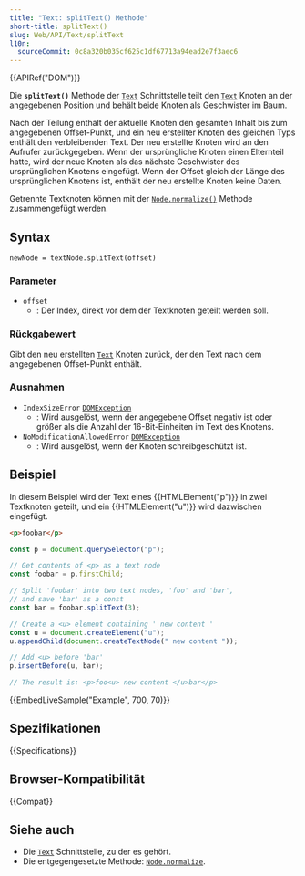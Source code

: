```yaml
---
title: "Text: splitText() Methode"
short-title: splitText()
slug: Web/API/Text/splitText
l10n:
  sourceCommit: 0c8a320b035cf625c1df67713a94ead2e7f3aec6
---
```


{{APIRef("DOM")}}

Die **`splitText()`** Methode der [`Text`](/de/docs/Web/API/Text) Schnittstelle
teilt den [`Text`](/de/docs/Web/API/Text) Knoten an der angegebenen Position und behält beide Knoten als Geschwister im Baum.

Nach der Teilung enthält der aktuelle Knoten den gesamten Inhalt
bis zum angegebenen Offset-Punkt, und ein neu erstellter Knoten des gleichen Typs enthält den verbleibenden Text.
Der neu erstellte Knoten wird an den Aufrufer zurückgegeben.
Wenn der ursprüngliche Knoten einen Elternteil hatte, wird der neue Knoten als das nächste Geschwister des ursprünglichen Knotens eingefügt.
Wenn der Offset gleich der Länge des ursprünglichen Knotens ist,
enthält der neu erstellte Knoten keine Daten.

Getrennte Textknoten können mit der [`Node.normalize()`](/de/docs/Web/API/Node/normalize)
Methode zusammengefügt werden.

## Syntax

```js-nolint
newNode = textNode.splitText(offset)
```

### Parameter

- `offset`
  - : Der Index, direkt vor dem der Textknoten geteilt werden soll.

### Rückgabewert

Gibt den neu erstellten [`Text`](/de/docs/Web/API/Text) Knoten zurück, der den Text nach dem
angegebenen Offset-Punkt enthält.

### Ausnahmen

- `IndexSizeError` [`DOMException`](/de/docs/Web/API/DOMException)
  - : Wird ausgelöst, wenn der angegebene Offset negativ ist oder größer als die Anzahl der 16-Bit-Einheiten im Text des Knotens.
- `NoModificationAllowedError` [`DOMException`](/de/docs/Web/API/DOMException)
  - : Wird ausgelöst, wenn der Knoten schreibgeschützt ist.

## Beispiel

In diesem Beispiel wird der Text eines {{HTMLElement("p")}} in zwei Textknoten geteilt, und ein
{{HTMLElement("u")}} wird dazwischen eingefügt.

```html
<p>foobar</p>
```

```js
const p = document.querySelector("p");

// Get contents of <p> as a text node
const foobar = p.firstChild;

// Split 'foobar' into two text nodes, 'foo' and 'bar',
// and save 'bar' as a const
const bar = foobar.splitText(3);

// Create a <u> element containing ' new content '
const u = document.createElement("u");
u.appendChild(document.createTextNode(" new content "));

// Add <u> before 'bar'
p.insertBefore(u, bar);

// The result is: <p>foo<u> new content </u>bar</p>
```

{{EmbedLiveSample("Example", 700, 70)}}

## Spezifikationen

{{Specifications}}

## Browser-Kompatibilität

{{Compat}}

## Siehe auch

- Die [`Text`](/de/docs/Web/API/Text) Schnittstelle, zu der es gehört.
- Die entgegengesetzte Methode: [`Node.normalize`](/de/docs/Web/API/Node/normalize).

